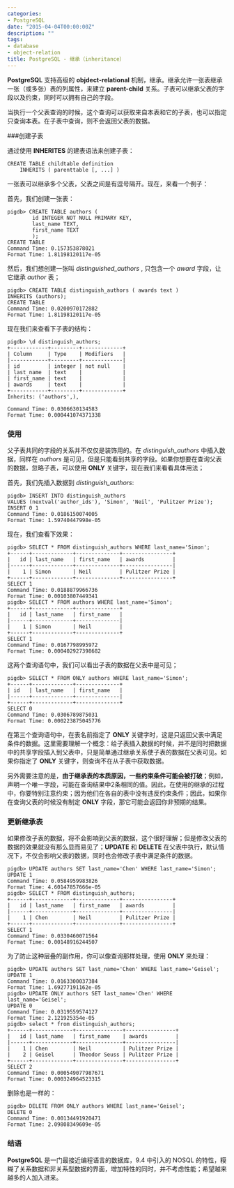```yaml
---
categories:
- PostgreSQL
date: "2015-04-04T00:00:00Z"
description: ""
tags:
- database
- object-relation
title: PostgreSQL - 继承（inheritance）
---
```


**PostgreSQL** 支持高级的 **objdect-relational** 机制，继承。继承允许一张表继承一张（或多张）表的列属性，来建立 **parent-child** 关系。子表可以继承父表的字段以及约束，同时可以拥有自己的字段。

当执行一个父表查询的时候，这个查询可以获取来自本表和它的子表，也可以指定只查询本表。在子表中查询，则不会返回父表的数据。

###创建子表

通过使用 **INHERITES** 的建表语法来创建子表：

    CREATE TABLE childtable definition
        INHERITS ( parenttable [, ...] )

一张表可以继承多个父表，父表之间是有逗号隔开。现在，来看一个例子：

首先，我们创建一张表：

    pigdb> CREATE TABLE authors (
            id INTEGER NOT NULL PRIMARY KEY,
            last_name TEXT,
            first_name TEXT
            );
    CREATE TABLE
    Command Time: 0.157353878021
    Format Time: 1.81198120117e-05

然后，我们想创建一张叫 *distinguished_authors* , 只包含一个 *award* 字段，让它继承 *author* 表；

    pigdb> CREATE TABLE distinguish_authors ( awards text )
    INHERITS (authors);
    CREATE TABLE
    Command Time: 0.0200970172882
    Format Time: 1.81198120117e-05

现在我们来查看下子表的结构：

    pigdb> \d distinguish_authors;
    +------------+---------+-------------+
    | Column     | Type    | Modifiers   |
    |------------+---------+-------------|
    | id         | integer | not null    |
    | last_name  | text    |             |
    | first_name | text    |             |
    | awards     | text    |             |
    +------------+---------+-------------+
    Inherits: ('authors',),

    Command Time: 0.0306630134583
    Format Time: 0.000441074371338

### 使用

父子表共同的字段的关系并不仅仅是装饰用的。在 *distinguish_authors* 中插入数据，同样在 *authors* 是可见，但是只能看到共享的字段。如果你想要在查询父表的数据，忽略子表，可以使用 **ONLY** 关键字，现在我们来看看具体用法；

首先，我们先插入数据到 *distinguish_authors*:

	pigdb> INSERT INTO distinguish_authors
	VALUES (nextval('author_ids'), 'Simon', 'Neil', 'Pulitzer Prize');
	INSERT 0 1
	Command Time: 0.0186150074005
	Format Time: 1.59740447998e-05

现在，我们查看下效果：

	pigdb> SELECT * FROM distinguish_authors WHERE last_name='Simon';
	+------+-------------+--------------+----------------+
	|   id | last_name   | first_name   | awards         |
	|------+-------------+--------------+----------------|
	|    1 | Simon       | Neil         | Pulitzer Prize |
	+------+-------------+--------------+----------------+
	SELECT 1
	Command Time: 0.0188879966736
	Format Time: 0.00103807449341
	pigdb> SELECT * FROM authors WHERE last_name='Simon';
	+------+-------------+--------------+
	|   id | last_name   | first_name   |
	|------+-------------+--------------|
	|    1 | Simon       | Neil         |
	+------+-------------+--------------+
	SELECT 1
	Command Time: 0.0167798995972
	Format Time: 0.000402927398682


这两个查询语句中，我们可以看出子表的数据在父表中是可见；

	pigdb> SELECT * FROM ONLY authors WHERE last_name='Simon';
	+------+-------------+--------------+
	| id   | last_name   | first_name   |
	|------+-------------+--------------|
	+------+-------------+--------------+
	SELECT 0
	Command Time: 0.0306789875031
	Format Time: 0.000223875045776

在第三个查询语句中，在表名前指定了 **ONLY** 关键字时，这是只返回父表中满足条件的数据。这里需要理解一个概念：给子表插入数据的时候，并不是同时把数据中的共享字段插入到父表中，只是简单通过继承关系使子表的数据在父表可见。如果你指定了 **ONLY** 关键字，则查询不在从子表中获取数据。

另外需要注意的是，**由于继承表的本质原因，一些约束条件可能会被打破**；例如，声明一个唯一字段，可能在查询结果中2条相同的值。因此，在使用的继承的过程中，你要特别注意约束；因为他们在各自的表中没有违反约束条件；因此，如果你在查询父表的时候没有制定 **ONLY** 字段，那它可能会返回你非预期的结果。

### 更新继承表

如果修改子表的数据，将不会影响到父表的数据，这个很好理解；但是修改父表的数据的效果就没有那么显而易见了；**UPDATE** 和 **DELETE** 在父表中执行，默认情况下，不仅会影响父表的数据，同时也会修改子表中满足条件的数据。

	pigdb> UPDATE authors SET last_name='Chen' WHERE last_name='Simon';
	UPDATE 1
	Command Time: 0.0584959983826
	Format Time: 4.60147857666e-05
	pigdb> SELECT * FROM distinguish_authors;
	+------+-------------+--------------+----------------+
	|   id | last_name   | first_name   | awards         |
	|------+-------------+--------------+----------------|
	|    1 | Chen        | Neil         | Pulitzer Prize |
	+------+-------------+--------------+----------------+
	SELECT 1
	Command Time: 0.0330460071564
	Format Time: 0.00148916244507
	
为了防止这种层叠的副作用，你可以像查询那样处理，使用 **ONLY** 来处理：

	pigdb> UPDATE authors SET last_name='Chen' WHERE last_name='Geisel';
	UPDATE 1
	Command Time: 0.0163300037384
	Format Time: 1.69277191162e-05
	pigdb> UPDATE ONLY authors SET last_name='Chen' WHERE last_name='Geisel';
	UPDATE 0
	Command Time: 0.0319559574127
	Format Time: 2.121925354e-05
	pigdb> select * from distinguish_authors;
	+------+-------------+---------------+----------------+
	|   id | last_name   | first_name    | awards         |
	|------+-------------+---------------+----------------|
	|    1 | Chen        | Neil          | Pulitzer Prize |
	|    2 | Geisel      | Theodor Seuss | Pulitzer Prize |
	+------+-------------+---------------+----------------+
	SELECT 2
	Command Time: 0.000549077987671
	Format Time: 0.000324964523315
	
删除也是一样的：

	pigdb> DELETE FROM ONLY authors WHERE last_name='Geisel';
	DELETE 0
	Command Time: 0.00134491920471
	Format Time: 2.09808349609e-05
	
### 结语

**PostgreSQL** 是一门最接近编程语言的数据库，9.4 中引入的 NOSQL 的特性，糢糊了关系数据和非关系型数据的界面，增加特性的同时，并不考虑性能；希望越来越多的人加入进来。
